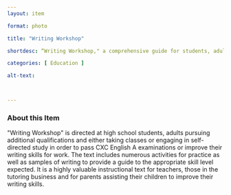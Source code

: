 ```yaml
--- 
layout: item 

format: photo 

title: "Writing Workshop"

shortdesc: “Writing Workshop," a comprehensive guide for students, adults, teachers, tutors, and parents seeking to master the art of writing."

categories: [ Education ]

alt-text: 



--- 
```




### About this Item 

"Writing Workshop" is directed at high school students, adults pursuing additional qualifications and either taking classes or engaging in self- directed study in order to pass CXC English A examinations or improve their writing skills for work. The text includes numerous activities for practice as well as samples of writing to provide a guide to the appropriate skill level expected. It is a highly valuable instructional text for teachers, those in the tutoring business and for parents assisting their children to improve their writing skills.
